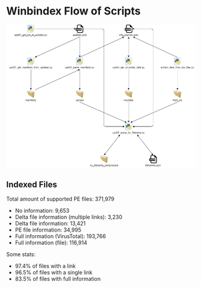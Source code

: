 # Winbindex Flow of Scripts

![winbindex-scripts-flow.png](winbindex-scripts-flow.png)

## Indexed Files

<!--FileStats-->
Total amount of supported PE files: 371,979

* No information: 9,653
* Delta file information (multiple links): 3,230
* Delta file information: 13,421
* PE file information: 34,995
* Full information (VirusTotal): 193,766
* Full information (file): 116,914

Some stats:

* 97.4% of files with a link
* 96.5% of files with a single link
* 83.5% of files with full information
<!--/FileStats-->
